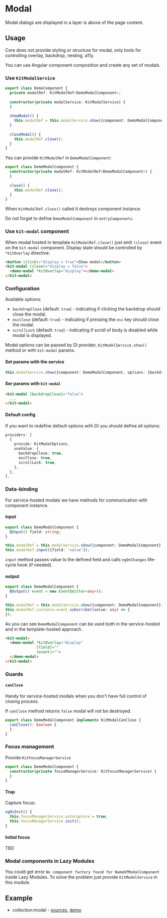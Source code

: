 # Modal

Modal dialogs are displayed in a layer is above of the page content.


## Usage

Core does not provide styling or structure for modal, only tools for controlling overlay, backdrop, nesting, a11y.

You can use Angular component composition and create any set of modals.


### Use `KitModalService`

```typescript
export class DemoComponent {
  private modalRef: KitModalRef<DemoModalComponent>;
  
  constructor(private modalService: KitModalService) {
  }
  
  showModal() {
    this.modalRef = this.modalService.show({component: DemoModalComponent});
  }
  
  closeModal() {
    this.modalRef.close();
  }
}
```

You can provide `KitModalRef` in `DemoModalComponent`:

```typescript
export class DemoModalComponent {
  constructor(private modalRef: KitModalRef<DemoModalComponent>) {
  }
  
  close() {
    this.modalRef.close();
  }
}
```

When `KitModalRef.close()` called it destroys component instance.

Do not forget to define `DemoModalComponent` in `entryComponents`.


### Use `kit-modal` component

When modal hosted in template `KitModalRef.close()` just emit `(close)` event on the `kit-modal` component. Display state should be controlled by `*kitOverlay` directive:

```html
<button (click)="display = true">Show modal</button>
<kit-modal (close)="display = false">
  <demo-modal *kitOverlay="display"></demo-modal>
</kit-modal>
```


### Configuration

Available options:
  * `backdropClose` (default: `true`) - indicating if clicking the backdrop should close the modal.
  * `escClose` (default: `true`) - indicating if pressing the `esc` key should close the modal.
  * `scrollLock` (default: `true`) - indicating if scroll of body is disabled while modal is displayed.

Modal options can be passed by DI provider, `KitModelService.show()` method or with `kit-modal` params.

#### Set params with the service

```typescript
this.modalService.show({component: DemoModalComponent, options: {backdropClose: false}});
```

#### Ser params with `kit-modal`

```html
<kit-modal [backdropClose]="false">
  ...
</kit-modal>
```

#### Default config

If you want to redefine default options with DI you should define all options:

```typescript
providers: [
  {
    provide: KitModalOptions,
    useValue: {
      backdropClose: true,
      escClose: true,
      scrollLock: true,
    },
  },
],
```


### Data-binding

For service-hosted modals we have methods for communication with component instance.

#### input

```typescript
export class DemoModalComponent {
  @Input() field: string;
}
```

```typescript
this.modalRef = this.modalService.show({component: DemoModalComponent});
this.modalRef.input({field: 'value'});
```

`input` method passes value to the defined field and calls `ngOnChanges` life-cycle hook (if needed).

#### output

```typescript
export class DemoModalComponent {
  @Output() event = new EventEmitter<any>();
}
```

```typescript
this.modalRef = this.modalService.show({component: DemoModalComponent});
this.modalRef.instance.event.subscribe((value: any) => {
});
```

As you can see `DemoModalComponent` can be used both in the service-hosted and in the template-hosted approach.

```html
<kit-modal>
  <demo-modal *kitOverlay="display"
              [field]=""
              (event)="">
  </demo-modal>
</kit-modal>
``` 



### Guards

#### `canClose`

Handy for service-hosted modals when you don't have full control of closing process.

If `canClose` method returns `false` modal will not be destroyed.

```typescript
export class DemoModalComponent implements KitModalCanClose {
  canClose(): boolean {
  }
}
```


### Focus management

Provide `KitFocusManagerService`

```typescript
export class DemoModalComponent {
  constructor(private focusManagerService: KitFocusManagerService) {
  }
}
```

#### Trap

Capture focus:

```typescript
ngOnInit() {
  this.focusManagerService.autoCapture = true;
  this.focusManagerService.init();
}
```

#### Initial focus

TBD


### Modal components in Lazy Modules

You could get error `No component factory found for NameOfModalComponent` inside Lazy Modules. To solve the problem just provide `KitModelService` in this module.



## Example

* collection:modal - [sources](https://github.com/ngx-kit/ngx-kit/tree/master/packages/collection/lib/ui-modal), [demo](https://ngx-kit.com/collection/module/ui-modal)
